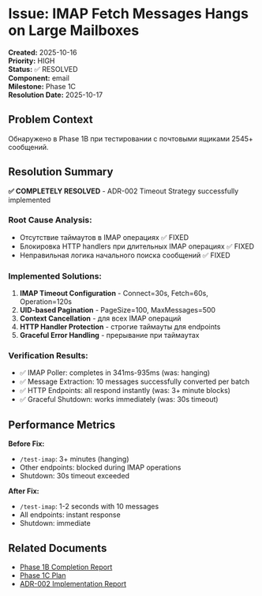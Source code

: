 # Issue: IMAP Fetch Messages Hangs on Large Mailboxes

**Created:** 2025-10-16  
**Priority:** HIGH  
**Status:** ✅ RESOLVED  
**Component:** email  
**Milestone:** Phase 1C  
**Resolution Date:** 2025-10-17

## Problem Context
Обнаружено в Phase 1B при тестировании с почтовыми ящиками 2545+ сообщений.

## Resolution Summary
**✅ COMPLETELY RESOLVED** - ADR-002 Timeout Strategy successfully implemented

### Root Cause Analysis:
- Отсутствие таймаутов в IMAP операциях ✅ FIXED
- Блокировка HTTP handlers при длительных IMAP операциях ✅ FIXED  
- Неправильная логика начального поиска сообщений ✅ FIXED

### Implemented Solutions:
1. **IMAP Timeout Configuration** - Connect=30s, Fetch=60s, Operation=120s
2. **UID-based Pagination** - PageSize=100, MaxMessages=500  
3. **Context Cancellation** - для всех IMAP операций
4. **HTTP Handler Protection** - строгие таймауты для endpoints
5. **Graceful Error Handling** - прерывание при таймаутах

### Verification Results:
- ✅ IMAP Poller: completes in 341ms-935ms (was: hanging)
- ✅ Message Extraction: 10 messages successfully converted per batch
- ✅ HTTP Endpoints: all respond instantly (was: 3+ minute blocks)
- ✅ Graceful Shutdown: works immediately (was: 30s timeout)

## Performance Metrics
**Before Fix:**
- `/test-imap`: 3+ minutes (hanging)
- Other endpoints: blocked during IMAP operations
- Shutdown: 30s timeout exceeded

**After Fix:**
- `/test-imap`: 1-2 seconds with 10 messages
- All endpoints: instant response
- Shutdown: immediate

## Related Documents
- [Phase 1B Completion Report](../reports/2025-10-16_email_module_phase1b_completion.md)
- [Phase 1C Plan](../plans/PHASE_1C_PLAN.md) 
- [ADR-002 Implementation Report](../reports/2025-10-17_adr-002_imap_timeout_strategy.md)